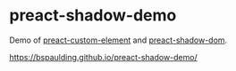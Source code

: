 # preact-shadow-demo

Demo of [preact-custom-element](https://github.com/bspaulding/preact-custom-element) and [preact-shadow-dom](https://github.com/bspaulding/preact-shadow-dom).

https://bspaulding.github.io/preact-shadow-demo/
